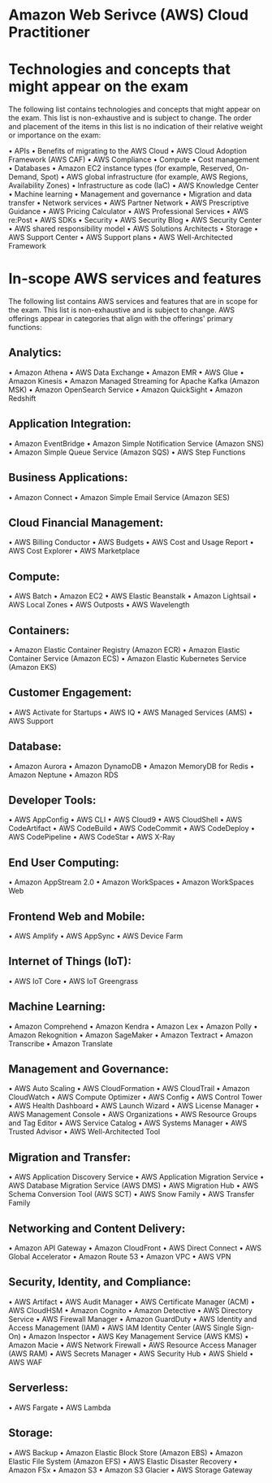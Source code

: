 # Amazon Web Serivce (AWS) Cloud Practitioner

# Technologies and concepts that might appear on the exam
The following list contains technologies and concepts that might appear on the exam. 
This list is non-exhaustive and is subject to change. The order and placement of the 
items in this list is no indication of their relative weight or importance on the exam:

• APIs
• Benefits of migrating to the AWS Cloud
• AWS Cloud Adoption Framework (AWS CAF)
• AWS Compliance
• Compute
• Cost management
• Databases
• Amazon EC2 instance types (for example, Reserved, On-Demand, Spot)
• AWS global infrastructure (for example, AWS Regions, Availability Zones)
• Infrastructure as code (IaC)
• AWS Knowledge Center
• Machine learning
• Management and governance
• Migration and data transfer
• Network services
• AWS Partner Network
• AWS Prescriptive Guidance
• AWS Pricing Calculator
• AWS Professional Services
• AWS re:Post
• AWS SDKs
• Security
• AWS Security Blog
• AWS Security Center
• AWS shared responsibility model
• AWS Solutions Architects
• Storage
• AWS Support Center
• AWS Support plans
• AWS Well-Architected Framework


# In-scope AWS services and features
The following list contains AWS services and features that are in scope for the exam. 
This list is non-exhaustive and is subject to change. AWS offerings appear in 
categories that align with the offerings' primary functions:

## Analytics:
• Amazon Athena
• AWS Data Exchange
• Amazon EMR
• AWS Glue
• Amazon Kinesis
• Amazon Managed Streaming for Apache Kafka (Amazon MSK)
• Amazon OpenSearch Service
• Amazon QuickSight
• Amazon Redshift

## Application Integration:
• Amazon EventBridge
• Amazon Simple Notification Service (Amazon SNS)
• Amazon Simple Queue Service (Amazon SQS)
• AWS Step Functions

## Business Applications:
• Amazon Connect
• Amazon Simple Email Service (Amazon SES)

## Cloud Financial Management:
• AWS Billing Conductor
• AWS Budgets
• AWS Cost and Usage Report
• AWS Cost Explorer
• AWS Marketplace

## Compute:
• AWS Batch
• Amazon EC2
• AWS Elastic Beanstalk
• Amazon Lightsail
• AWS Local Zones
• AWS Outposts
• AWS Wavelength

## Containers:
• Amazon Elastic Container Registry (Amazon ECR)
• Amazon Elastic Container Service (Amazon ECS)
• Amazon Elastic Kubernetes Service (Amazon EKS)

## Customer Engagement:
• AWS Activate for Startups
• AWS IQ
• AWS Managed Services (AMS)
• AWS Support

## Database:
• Amazon Aurora
• Amazon DynamoDB
• Amazon MemoryDB for Redis
• Amazon Neptune
• Amazon RDS

## Developer Tools:
• AWS AppConfig
• AWS CLI
• AWS Cloud9
• AWS CloudShell
• AWS CodeArtifact
• AWS CodeBuild
• AWS CodeCommit
• AWS CodeDeploy
• AWS CodePipeline
• AWS CodeStar
• AWS X-Ray

## End User Computing:
• Amazon AppStream 2.0
• Amazon WorkSpaces
• Amazon WorkSpaces Web

## Frontend Web and Mobile:
• AWS Amplify
• AWS AppSync
• AWS Device Farm

## Internet of Things (IoT):
• AWS IoT Core
• AWS IoT Greengrass

## Machine Learning:
• Amazon Comprehend
• Amazon Kendra
• Amazon Lex
• Amazon Polly
• Amazon Rekognition
• Amazon SageMaker
• Amazon Textract
• Amazon Transcribe
• Amazon Translate

## Management and Governance:
• AWS Auto Scaling
• AWS CloudFormation
• AWS CloudTrail
• Amazon CloudWatch
• AWS Compute Optimizer
• AWS Config
• AWS Control Tower
• AWS Health Dashboard
• AWS Launch Wizard
• AWS License Manager
• AWS Management Console
• AWS Organizations
• AWS Resource Groups and Tag Editor
• AWS Service Catalog
• AWS Systems Manager
• AWS Trusted Advisor
• AWS Well-Architected Tool

## Migration and Transfer:
• AWS Application Discovery Service
• AWS Application Migration Service
• AWS Database Migration Service (AWS DMS)
• AWS Migration Hub
• AWS Schema Conversion Tool (AWS SCT)
• AWS Snow Family
• AWS Transfer Family

## Networking and Content Delivery:
• Amazon API Gateway
• Amazon CloudFront
• AWS Direct Connect
• AWS Global Accelerator
• Amazon Route 53
• Amazon VPC
• AWS VPN

## Security, Identity, and Compliance:
• AWS Artifact
• AWS Audit Manager
• AWS Certificate Manager (ACM)
• AWS CloudHSM
• Amazon Cognito
• Amazon Detective
• AWS Directory Service
• AWS Firewall Manager
• Amazon GuardDuty
• AWS Identity and Access Management (IAM)
• AWS IAM Identity Center (AWS Single Sign-On)
• Amazon Inspector
• AWS Key Management Service (AWS KMS)
• Amazon Macie
• AWS Network Firewall
• AWS Resource Access Manager (AWS RAM)
• AWS Secrets Manager
• AWS Security Hub
• AWS Shield
• AWS WAF

## Serverless:
• AWS Fargate
• AWS Lambda

## Storage:
• AWS Backup
• Amazon Elastic Block Store (Amazon EBS)
• Amazon Elastic File System (Amazon EFS)
• AWS Elastic Disaster Recovery
• Amazon FSx
• Amazon S3
• Amazon S3 Glacier
• AWS Storage Gateway